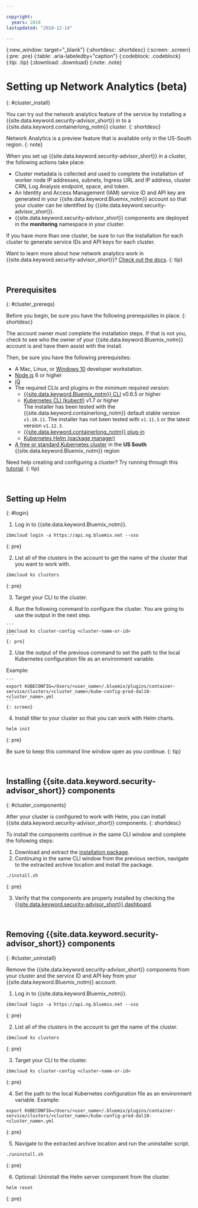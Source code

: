 ```yaml
---

copyright:
  years: 2018
lastupdated: "2018-12-14"

---
```


{:new_window: target="_blank"}
{:shortdesc: .shortdesc}
{:screen: .screen}
{:pre: .pre}
{:table: .aria-labeledby="caption"}
{:codeblock: .codeblock}
{:tip: .tip}
{:download: .download}
{:note: .note}

# Setting up Network Analytics (beta)
{: #cluster_install}

You can try out the network analytics feature of the service by installing a {{site.data.keyword.security-advisor_short}} in to a {{site.data.keyword.containerlong_notm}} cluster.
{: shortdesc}

Network Analytics is a preview feature that is available only in the US-South region.
{: note}

When you set up {{site.data.keyword.security-advisor_short}} in a cluster, the following actions take place:

* Cluster metadata is collected and used to complete the installation of worker node IP addresses, subnets, Ingress URL and IP address, cluster CRN, Log Analysis endpoint, space, and token.
* An Identity and Access Management (IAM) service ID and API key are generated in your {{site.data.keyword.Bluemix_notm}} account so that your cluster can be identified by {{site.data.keyword.security-advisor_short}}.
* {{site.data.keyword.security-advisor_short}} components are deployed in the **monitoring** namespace in your cluster.

If you have more than one cluster, be sure to run the installation for each cluster to generate service IDs and API keys for each cluster.


Want to learn more about how network analytics work in {{site.data.keyword.security-advisor_short}}? [Check out the docs](network-analytics.html).
{: tip}

</br>

## Prerequisites
{: #cluster_prereqs}

Before you begin, be sure you have the following prerequisites in place.
{: shortdesc}

The account owner must complete the installation steps. If that is not you, check to see who the owner of your {{site.data.keyword.Bluemix_notm}} account is and have them assist with the install.


Then, be sure you have the following prerequisites:

* A Mac, Linux, or [Windows 10](https://win10faq.com/install-run-ubuntu-bash-windows-10/) developer workstation.
* [Node.js](https://nodejs.org/en/) 6 or higher
* [jQ](https://stedolan.github.io/jq/download/)
* The required CLIs and plugins in the minimum required version:
  * [{{site.data.keyword.Bluemix_notm}} CLI](https://console.bluemix.net/docs/cli/reference/bluemix_cli/get_started.html#getting-started) v0.6.5 or higher
  * [Kubernetes CLI (kubectl)](https://kubernetes.io/docs/tasks/tools/install-kubectl/) v1.7 or higher</br> The installer has been tested with the {{site.data.keyword.containerlong_notm}} default stable version `v1.10.11`. The installer has not been tested with `v1.11.5` or the latest version `v1.12.3`.
  * [{{site.data.keyword.containerlong_notm}} plug-in](https://console.bluemix.net/docs/containers/cs_cli_install.html#cs_cli_install)
  * [Kubernetes Helm (package manager)](https://docs.helm.sh/using_helm/#from-script)
* [A free or standard Kubernetes cluster](https://console.bluemix.net/containers-kubernetes/catalog/cluster) in the **US South** {{site.data.keyword.Bluemix_notm}} region

Need help creating and configuring a cluster? Try running through this [tutorial](/docs/containers/cs_tutorials.html#cs_cluster_tutorial).
{: tip}

</br>

## Setting up Helm
{: #login}

1.  Log in to {{site.data.keyword.Bluemix_notm}}.

  ```
  ibmcloud login -a https://api.ng.bluemix.net --sso
  ```
  {: pre}

2.  List all of the clusters in the account to get the name of the cluster that you want to work with.

  ```
  ibmcloud ks clusters
  ```
  {: pre}

3.  Target your CLI to the cluster.

  1. Run the following command to configure the cluster. You are going to use the output in the next step.

    ```
    ibmcloud ks cluster-config <cluster-name-or-id>
    ```
    {: pre}

  2. Use the output of the previous command to set the path to the local Kubernetes configuration file as an environment variable.

  Example:

    ```
    export KUBECONFIG=/Users/<user_name>/.bluemix/plugins/container-service/clusters/<cluster_name>/kube-config-prod-dal10-<cluster_name>.yml
    ```
    {: screen}

4.  Install tiller to your cluster so that you can work with Helm charts.

  ```
  helm init
  ```
  {: pre}

Be sure to keep this command line window open as you continue.
{: tip}

</br>

## Installing {{site.data.keyword.security-advisor_short}} components
{: #cluster_components}

After your cluster is configured to work with Helm, you can install {{site.data.keyword.security-advisor_short}} components.
{: shortdesc}


To install the components continue in the same CLI window and complete the following steps:

1. Download and extract the [installation package](https://github.com/IBM-Bluemix-Docs/security-advisor/blob/master/installation.tar.gz?raw=true).
2. Continuing in the same CLI window from the previous section, navigate to the extracted archive location and install the package.

  ```
  ./install.sh
  ```
  {: pre}

3.  Verify that the components are properly installed by checking the [{{site.data.keyword.security-advisor_short}} dashboard](https://console.bluemix.net/security-advisor/#/dashboard).

</br>

## Removing {{site.data.keyword.security-advisor_short}} components
{: #cluster_uninstall}

Remove the {{site.data.keyword.security-advisor_short}} components from your cluster and the service ID and API key from your {{site.data.keyword.Bluemix_notm}} account.

1. Log in to {{site.data.keyword.Bluemix_notm}}.

  ```
  ibmcloud login -a https://api.ng.bluemix.net --sso
  ```
  {: pre}

2. List all of the clusters in the account to get the name of the cluster.

  ```
  ibmcloud ks clusters
  ```
  {: pre}

3. Target your CLI to the cluster.

  ```
  ibmcloud ks cluster-config <cluster-name-or-id>
  ```
  {: pre}

4. Set the path to the local Kubernetes configuration file as an environment variable. Example:

  ```
  export KUBECONFIG=/Users/<user_name>/.bluemix/plugins/container-service/clusters/<cluster_name>/kube-config-prod-dal10-<cluster_name>.yml
  ```
  {: pre}

5. Navigate to the extracted archive location and run the uninstaller script.

  ```
  ./uninstall.sh
  ```
  {: pre}

6. Optional: Uninstall the Helm server component from the cluster.

  ```
  helm reset
  ```
  {: pre}
